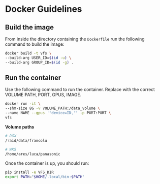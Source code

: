 # Docker Guidelines

## Build the image

From inside the directory containing the `Dockerfile` run the following command to build the image:

```sh
docker build -t vfs \
--build-arg USER_ID=$(id -u) \
--build-arg GROUP_ID=$(id -g) .
```

## Run the container

Use the following command to run the container. Replace with the correct VOLUME PATH, PORT, GPUS, IMAGE.

```sh
docker run -it \
--shm-size 8G -v VOLUME_PATH:/data_volume \
--name NAME --gpus '"device=ID,"' -p PORT:PORT \
vfs
```

**Volume paths**

```sh
# DGX
/raid/data/francolu

# WKS
/home/ares/luca/panasonic
```

Once the container is up, you should run:

```sh
pip install -e VFS_DIR
export PATH="$HOME/.local/bin:$PATH"
```

